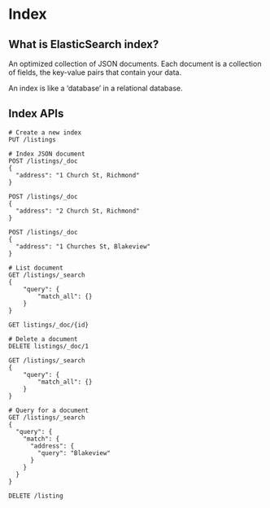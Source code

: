 # Index

## What is ElasticSearch index?
An optimized collection of JSON documents. Each document is a collection of fields, the key-value pairs that contain your data.

An index is like a ‘database’ in a relational database.

## Index APIs
```text
# Create a new index
PUT /listings

# Index JSON document
POST /listings/_doc
{
  "address": "1 Church St, Richmond"
}

POST /listings/_doc
{
  "address": "2 Church St, Richmond"
}

POST /listings/_doc
{
  "address": "1 Churches St, Blakeview"
}

# List document
GET /listings/_search
{
    "query": {
        "match_all": {}
    }
}

GET listings/_doc/{id}

# Delete a document
DELETE listings/_doc/1

GET /listings/_search
{
    "query": {
        "match_all": {}
    }
}

# Query for a document
GET /listings/_search
{
  "query": {
    "match": {
      "address": {
        "query": "Blakeview"
      }
    }
  }
}

DELETE /listing

```
